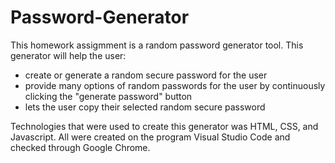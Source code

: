 # Password-Generator
This homework assigmment is a random password generator tool. This generator will help the user:

* create or generate a random secure password for the user
* provide many options of random passwords for the user by continuously clicking the "generate password" button 
* lets the user copy their selected random secure password 

Technologies that were used to create this generator was HTML, CSS, and Javascript. All were created on the program Visual Studio Code and checked through Google Chrome.  



